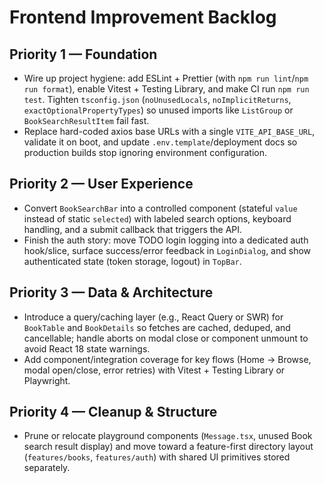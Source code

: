 # Frontend Improvement Backlog

## Priority 1 — Foundation
- Wire up project hygiene: add ESLint + Prettier (with `npm run lint`/`npm run format`), enable Vitest + Testing Library, and make CI run `npm run test`. Tighten `tsconfig.json` (`noUnusedLocals`, `noImplicitReturns`, `exactOptionalPropertyTypes`) so unused imports like `ListGroup` or `BookSearchResultItem` fail fast.
- Replace hard-coded axios base URLs with a single `VITE_API_BASE_URL`, validate it on boot, and update `.env.template`/deployment docs so production builds stop ignoring environment configuration.

## Priority 2 — User Experience
- Convert `BookSearchBar` into a controlled component (stateful `value` instead of static `selected`) with labeled search options, keyboard handling, and a submit callback that triggers the API.
- Finish the auth story: move TODO login logging into a dedicated auth hook/slice, surface success/error feedback in `LoginDialog`, and show authenticated state (token storage, logout) in `TopBar`.

## Priority 3 — Data & Architecture
- Introduce a query/caching layer (e.g., React Query or SWR) for `BookTable` and `BookDetails` so fetches are cached, deduped, and cancellable; handle aborts on modal close or component unmount to avoid React 18 state warnings.
- Add component/integration coverage for key flows (Home → Browse, modal open/close, error retries) with Vitest + Testing Library or Playwright.

## Priority 4 — Cleanup & Structure
- Prune or relocate playground components (`Message.tsx`, unused Book search result display) and move toward a feature-first directory layout (`features/books`, `features/auth`) with shared UI primitives stored separately.

